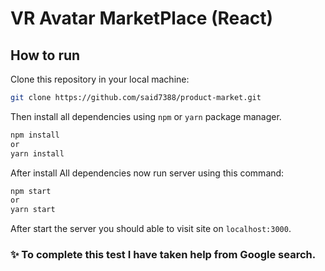 # VR Avatar MarketPlace (React)

## How to run

Clone this repository in your local machine:

```bash
git clone https://github.com/said7388/product-market.git
```

Then install all dependencies using `npm` or `yarn` package manager.

```bash
npm install
or
yarn install
```

After install All dependencies now run server using this command:

```bash
npm start
or
yarn start
```

After start the server you should able to visit site on `localhost:3000`.

### ✨ To complete this test I have taken help from Google search.
